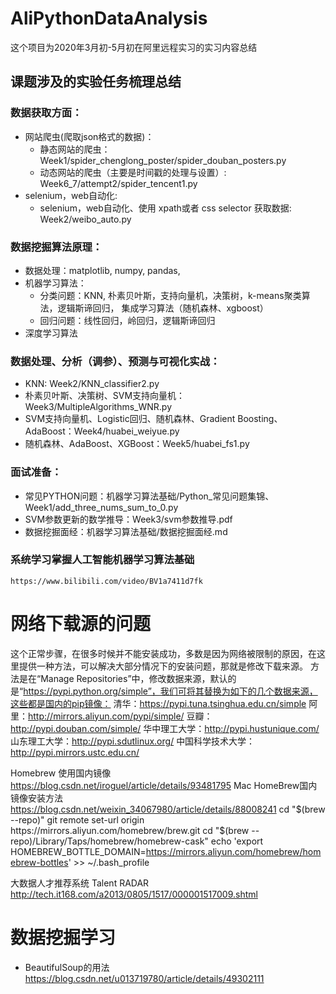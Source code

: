 # AliPythonDataAnalysis
这个项目为2020年3月初-5月初在阿里远程实习的实习内容总结
    
## 课题涉及的实验任务梳理总结
### 数据获取方面：
- 网站爬虫(爬取json格式的数据)：
    * 静态网站的爬虫：Week1/spider_chenglong_poster/spider_douban_posters.py
    * 动态网站的爬虫（主要是时间戳的处理与设置）: Week6_7/attempt2/spider_tencent1.py
- selenium，web自动化:
    * selenium，web自动化、使用 xpath或者 css selector 获取数据: Week2/weibo_auto.py
### 数据挖掘算法原理：
- 数据处理：matplotlib, numpy, pandas,
- 机器学习算法：
    * 分类问题：KNN, 朴素贝叶斯，支持向量机，决策树，k-means聚类算法，逻辑斯谛回归， 集成学习算法（随机森林、xgboost）
    * 回归问题：线性回归，岭回归，逻辑斯谛回归
- 深度学习算法
### 数据处理、分析（调参）、预测与可视化实战：
- KNN: Week2/KNN_classifier2.py
- 朴素贝叶斯、决策树、SVM支持向量机：Week3/MultipleAlgorithms_WNR.py
- SVM支持向量机、Logistic回归、随机森林、Gradient Boosting、AdaBoost：Week4/huabei_weiyue.py
- 随机森林、AdaBoost、XGBoost：Week5/huabei_fs1.py
### 面试准备：
- 常见PYTHON问题：机器学习算法基础/Python_常见问题集锦、 Week1/add_three_nums_sum_to_0.py
- SVM参数更新的数学推导：Week3/svm参数推导.pdf
- 数据挖掘面经：机器学习算法基础/数据挖掘面经.md

### 系统学习掌握人工智能机器学习算法基础
    https://www.bilibili.com/video/BV1a7411d7fk
# 网络下载源的问题
这个正常步骤，在很多时候并不能安装成功，多数是因为网络被限制的原因，在这里提供一种方法，可以解决大部分情况下的安装问题，那就是修改下载来源。
方法是在“Manage Repositories”中，修改数据来源，默认的是“https://pypi.python.org/simple”，我们可将其替换为如下的几个数据来源，这些都是国内的pip镜像：
清华：https://pypi.tuna.tsinghua.edu.cn/simple
阿里：http://mirrors.aliyun.com/pypi/simple/
豆瓣：http://pypi.douban.com/simple/
华中理工大学：http://pypi.hustunique.com/
山东理工大学：http://pypi.sdutlinux.org/
中国科学技术大学：http://pypi.mirrors.ustc.edu.cn/

Homebrew 使用国内镜像 https://blog.csdn.net/iroguel/article/details/93481795
Mac HomeBrew国内镜像安装方法    https://blog.csdn.net/weixin_34067980/article/details/88008241
        cd "$(brew --repo)"
        git remote set-url origin https://mirrors.aliyun.com/homebrew/brew.git
        cd "$(brew --repo)/Library/Taps/homebrew/homebrew-cask"
        echo 'export HOMEBREW_BOTTLE_DOMAIN=https://mirrors.aliyun.com/homebrew/homebrew-bottles' >> ~/.bash_profile

大数据人才推荐系统 Talent RADAR  http://tech.it168.com/a2013/0805/1517/000001517009.shtml

# 数据挖掘学习
- BeautifulSoup的用法 https://blog.csdn.net/u013719780/article/details/49302111


